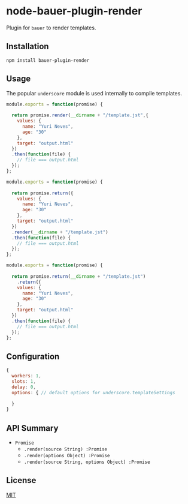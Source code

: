 # node-bauer-plugin-render
Plugin for `bauer` to render templates.

## Installation

```
npm install bauer-plugin-render
```

## Usage

The popular `underscore` module is used internally to compile templates.

```js
module.exports = function(promise) {
  
  return promise.render(__dirname + "/template.jst",{
    values: {
      name: "Yuri Neves",
      age: "30"
    },
    target: "output.html"
  })
  .then(function(file) {
    // file === output.html
  });
};
```

```js
module.exports = function(promise) {
  
  return promise.return({
    values: {
      name: "Yuri Neves",
      age: "30"
    },
    target: "output.html"
  })
  .render(__dirname + "/template.jst")
  .then(function(file) {
    // file === output.html
  });
};
```

```js
module.exports = function(promise) {
  
  return promise.return(__dirname + "/template.jst")
    .return({
    values: {
      name: "Yuri Neves",
      age: "30"
    },
    target: "output.html"
  })
  .then(function(file) {
    // file === output.html
  });
};
```

## Configuration

```js
{
  workers: 1,
  slots: 1,
  delay: 0,
  options: { // default options for underscore.templateSettings
    
  }
}
```

## API Summary

  * `Promise`
    * `.render(source String) :Promise`
    * `.render(options Object) :Promise`
    * `.render(source String, options Object) :Promise`


## License

[MIT](./LICENSE)


  

